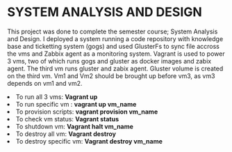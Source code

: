 # SYSTEM ANALYSIS AND DESIGN
<p>This project was done to complete the semester course; System Analysis and Design. I deployed a system running a code repository with knowledge base and ticketting system (gogs) and used GlusterFs to sync file accross the vms and  Zabbix agent as a monitoring system. Vagrant is used to power 3 vms, two of which runs gogs and gluster as docker images and zabix agent. The third vm runs gluster and zabix agent. Gluster volume is created on the third vm. Vm1 and Vm2 should be brought up before vm3, as vm3 depends on vm1 and vm2.</p>
<p></p>
<li>To run all 3 vms: <b>Vagrant up</b></li>

<li>To run specific vm : <b>vagrant up vm_name</b></li>

<li>To provision scripts: <b>vagrant provision vm_name</b></li>
<li>To check vm status: <b>Vagrant status</b></li>
<li>To shutdown vm: <b>Vagrant halt vm_name</b></li>
<li>To destroy all vm: <b>Vagrant destroy</b></li>
<li>To destroy specific vm: <b>Vagrant destroy vm_name</b></li>
